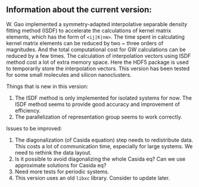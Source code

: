 ## Information about the current version:

W. Gao implemented a symmetry-adapted interpolative separable density fitting method (ISDF) to 
accelerate the calculations of kernel matrix elements, which has the form of `<ij|K|nm>`.
The time spent in calculating kernel matrix elements can be reduced by two ~ three orders of
magnitudes. 
And the total computational cost for GW calculations can be reduced by a few times.
The calculation of interpolation vectors using ISDF method cost a lot of extra memory space.
Here the HDF5 package is used to temporarily store the interpolation vectors.
This version has been tested for some small molecules and silicon nanoclusters.

Things that is new in this version:
1. The ISDF method is only implemented for isolated systems for now.
The ISDF method seems to provide good accuracy and improvement of efficiency.
2. The parallelization of representation group seems to work correctly.

Issues to be improved:
1. The diagonalization (of Casida equation) step needs to redistribute data. 
This costs a lot of communication time, especially for large systems. We need to rethink the data layout.
2. Is it possible to avoid diagonalizing the whole Casida eq? Can we use approximate solutions for Casida eq?
3. Need more tests for periodic systems.
4. This version uses an old `libxc` library. Consider to update later.


